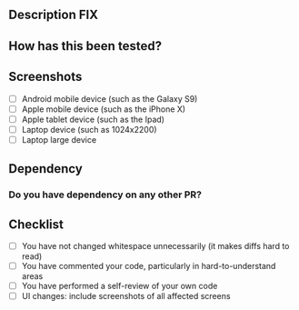 <!--
  Warning: The PRs can be opened in PT or EN
-->

## Description FIX

<!--
A description of what this pull request does.
-->

## How has this been tested?

<!--
Please describe the tests that you ran to verify your changes. e.g.
Tested the home screen using these devices:
iPhone 11 13.2.2 - Simulator
Pixel 2 API 29 - Simulator
-->

## Screenshots

<!--
If the PR includes UI changes or is related to a screen, include screenshots/GIFs.

Please use this tag:
<img src="YOUR_IMAGE_LINK" width="200">
-->

- [ ] Android mobile device (such as the Galaxy S9)
- [ ] Apple mobile device (such as the iPhone X)
- [ ] Apple tablet device (such as the Ipad)
- [ ] Laptop device (such as 1024x2200)
- [ ] Laptop large device

## Dependency

### Do you have dependency on any other PR?

<!--
If you need another PR to be approved please let us know here
-->

## Checklist

- [ ] You have not changed whitespace unnecessarily (it makes diffs hard to read)
- [ ] You have commented your code, particularly in hard-to-understand areas
- [ ] You have performed a self-review of your own code
- [ ] UI changes: include screenshots of all affected screens

